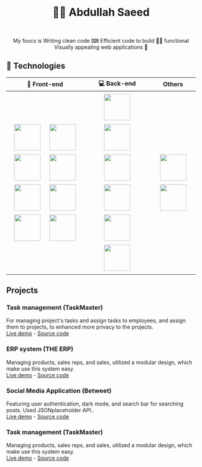 <h1 align="center">👨‍💻 Abdullah Saeed</h3>
</br>
   <p align="center">My foucs is Writing clean code ⌨ Efficient code to build 🏄‍♂️ functional Visually appealing web applications 🎇</p>
  
## 🔨 Technologies
<table>
  <thead>
      <th>🎨 Front-end</th>
      <th>💻 Back-end</th>
      <th>Others</th>
  </thead>
  <tbody>
    <tr>
      <td align="center">
        <img width="70px" style="padding: 5px 10px;" src="https://cdn.jsdelivr.net/gh/devicons/devicon@latest/icons/html5/html5-original.svg" />
        <img width="70px" style="padding: 5px 10px;" src="https://cdn.jsdelivr.net/gh/devicons/devicon@latest/icons/css3/css3-original.svg" />
        <img width="70px" style="padding: 5px 10px;" src="https://cdn.jsdelivr.net/gh/devicons/devicon@latest/icons/javascript/javascript-original.svg" />
        <img width="70px" style="padding: 5px 10px;" src="https://cdn.jsdelivr.net/gh/devicons/devicon@latest/icons/react/react-original.svg" />
        <img width="70px" style="padding: 5px 10px;" src="https://cdn.jsdelivr.net/gh/devicons/devicon@latest/icons/typescript/typescript-original.svg" />
        <img width="70px" style="padding: 5px 10px;" src="https://cdn.jsdelivr.net/gh/devicons/devicon@latest/icons/nextjs/nextjs-original.svg" />
        <img width="70px" style="padding: 5px 10px;" src="https://cdn.jsdelivr.net/gh/devicons/devicon@latest/icons/tailwindcss/tailwindcss-original.svg" />
        <img width="70px" style="padding: 5px 10px;" src="https://cdn.jsdelivr.net/gh/devicons/devicon@latest/icons/redux/redux-original.svg" />
      </td>
      <td align="center">
        <img width="70px" style="padding: 5px 10px;" src="https://cdn.jsdelivr.net/gh/devicons/devicon@latest/icons/nodejs/nodejs-original-wordmark.svg" />
        <img width="70px" style="padding: 5px 10px;" src="https://cdn.jsdelivr.net/gh/devicons/devicon@latest/icons/typescript/typescript-original.svg" />
        <img width="70px" style="padding: 5px 10px;" src="https://cdn.jsdelivr.net/gh/devicons/devicon@latest/icons/express/express-original.svg" />
        <img width="70px" style="padding: 5px 10px;" src="https://cdn.jsdelivr.net/gh/devicons/devicon@latest/icons/prisma/prisma-original.svg" />
        <img width="70px" style="padding: 5px 10px;" src="https://cdn.jsdelivr.net/gh/devicons/devicon@latest/icons/postgresql/postgresql-original.svg" />
        <img width="70px" style="padding: 5px 10px;" src="https://cdn.jsdelivr.net/gh/devicons/devicon@latest/icons/mongodb/mongodb-original-wordmark.svg" />
      </td>
      <td align="center">
        <img width="70px" style="padding: 5px 10px;" src="https://cdn.jsdelivr.net/gh/devicons/devicon@latest/icons/git/git-original.svg" />
        <img width="70px" style="padding: 5px 10px;" src="https://cdn.jsdelivr.net/gh/devicons/devicon@latest/icons/ubuntu/ubuntu-original.svg" />
      </td>
    </tr>
  </tbody>
</table>

## Projects

### Task management (TaskMaster)
For managing project's tasks and assign tasks to employees, and assign them to projects, to enhanced more privacy to the projects.<br/>
[Live demo](https://task-management-client-tan.vercel.app/login) - [Source code](https://github.com/Abdullah-Saeed-BB/task-management)

### ERP system (THE ERP)
Managing products, sales reps, and sales, utilized a modular design, which make use this system easy.<br/>
[Live demo](https://the-erp-system-nextjs.vercel.app) - [Source code](https://github.com/Abdullah-Saeed-BB/the-erp-system)

### Social Media Application (Betweet)
Featuring user authentication, dark mode, and search bar for searching posts. Used JSONplaceholder API..<br/>
[Live demo](https://abdullah-saeed-bb.github.io/Betweet-social-media/#/login) - [Source code](https://github.com/Abdullah-Saeed-BB/Betweet-social-media/tree/code_preview)

### Task management (TaskMaster)
Managing products, sales reps, and sales, utilized a modular design, which make use this system easy.<br/>
[Live demo](https://abdullah-saeed-bb.github.io/weather-report/) - [Source code](https://github.com/Abdullah-Saeed-BB/weather-report)
